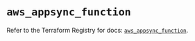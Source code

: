 # `aws_appsync_function`

Refer to the Terraform Registry for docs: [`aws_appsync_function`](https://registry.terraform.io/providers/hashicorp/aws/5.52.0/docs/resources/appsync_function).
